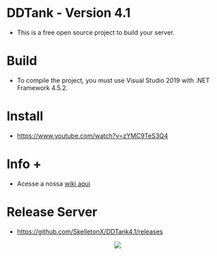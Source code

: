 # DDTank - Version 4.1

- This is a free open source project to build your server.

# Build
- To compile the project, you must use Visual Studio 2019 with .NET Framework 4.5.2.

# Install 
- https://www.youtube.com/watch?v=zYMC9TeS3Q4

# Info + 
- Acesse a nossa [wiki aqui](https://github.com/SkelletonX/DDTank4.1/wiki)

# Release Server
- https://github.com/SkelletonX/DDTank4.1/releases

<p align="center">
  <img src="https://i.imgur.com/JQ8Ssdb.jpg"/>
  </p>
